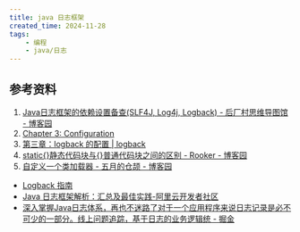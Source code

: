 ```yaml
---
title: java 日志框架
created_time: 2024-11-28
tags:
    - 编程
    - java/日志
---
```


## 参考资料

1. [Java日志框架的依赖设置备查(SLF4J, Log4j, Logback) - 后厂村思维导图馆 - 博客园][]
2. [Chapter 3: Configuration][]
3. [第三章：logback 的配置 | logback][]
4. [static{}静态代码块与{}普通代码块之间的区别 - Rooker - 博客园][]
5. [自定义一个类加载器 - 五月的仓颉 - 博客园][]

[Java日志框架的依赖设置备查(SLF4J, Log4j, Logback) - 后厂村思维导图馆 - 博客园]: https://www.cnblogs.com/morvenhuang/p/17658961.html "Java日志框架的依赖设置备查(SLF4J, Log4j, Logback) - 后厂村思维导图馆 - 博客园"
[Chapter 3: Configuration]: https://logback.qos.ch/manual/configuration.html "Chapter 3: Configuration"
[第三章：logback 的配置 | logback]: https://logbackcn.gitbook.io/logback/03-di-san-zhang-logback-de-pei-zhi "第三章：logback 的配置 | logback"
[static{}静态代码块与{}普通代码块之间的区别 - Rooker - 博客园]: https://www.cnblogs.com/lukelook/p/11183155.html "static{}静态代码块与{}普通代码块之间的区别 - Rooker - 博客园"
[自定义一个类加载器 - 五月的仓颉 - 博客园]: https://www.cnblogs.com/xrq730/p/4847337.html "自定义一个类加载器 - 五月的仓颉 - 博客园"

- [Logback 指南](https://jishu.dev/2022/05/03/logback/)
- [Java 日志框架解析：汇总及最佳实践-阿里云开发者社区](https://developer.aliyun.com/article/768396)
- [深入掌握Java日志体系，再也不迷路了对于一个应用程序来说日志记录是必不可少的一部分。线上问题追踪，基于日志的业务逻辑统 - 掘金](https://juejin.cn/post/6905026199722917902)